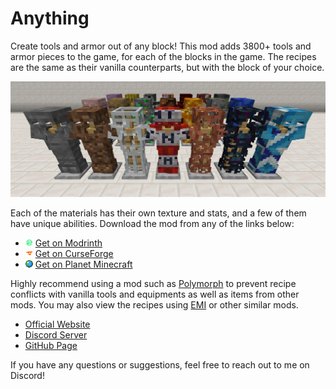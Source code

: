 # Anything

Create tools and armor out of any block! This mod adds 3800+ tools and armor pieces to the game, for each of the blocks in the game.
The recipes are the same as their vanilla counterparts, but with the block of your choice.

![Preview Image](images/preview.jpg)

Each of the materials has their own texture and stats, and a few of them have unique abilities. Download the mod from any of the links below:

- ![Modrinth Icon](images/modrinth.png)
  [Get on Modrinth](https://modrinth.com/mod/anything)
- ![CurseForge Icon](images/curseforge.png)
  [Get on CurseForge](https://www.curseforge.com/minecraft/mc-mods/anything-tools-armor)
- ![Planet Minecraft Icon](images/planetminecraft.png)
  [Get on Planet Minecraft](https://www.planetminecraft.com/mod/anything-6360331/)

Highly recommend using a mod such as [Polymorph](https://github.com/illusivesoulworks/polymorph) to prevent recipe
conflicts with vanilla tools and equipments as well as items from other mods.
You may also view the recipes using [EMI](https://github.com/emilyploszaj/emi) or other similar mods.

- [Official Website](https://luxmiyu.com/anything)
- [Discord Server](https://discord.gg/komimau)
- [GitHub Page](https://github.com/luxmiyu/anything)

If you have any questions or suggestions, feel free to reach out to me on Discord!